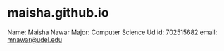 # maisha.github.io
Name: Maisha Nawar
Major: Computer Science
Ud id: 702515682
email: mnawar@udel.edu
